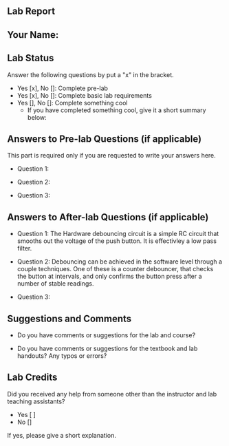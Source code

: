 ##  Lab Report ##

Your Name: 
-----------


Lab Status
-------
Answer the following questions by put a "x" in the bracket.
- Yes [x], No []: Complete pre-lab
- Yes [x], No []: Complete basic lab requirements
- Yes [], No []: Complete something cool
  - If you have completed something cool, give it a short summary below: 


Answers to Pre-lab Questions (if applicable)
-------
This part is required only if you are requested to write your answers here. 

* Question 1:


* Question 2:


* Question 3:


Answers to After-lab Questions (if applicable)
-------

* Question 1:
  The Hardware debouncing circuit is a simple RC circuit that smooths out the voltage of the push button. It is effectivley a low pass filter.

* Question 2:
  Debouncing can be achieved in the software level through a couple techniques. One of these is a counter debouncer, that checks the button at intervals, and only confirms the button press after a number of stable readings.

* Question 3:
  

Suggestions and Comments
-------

* Do you have comments or suggestions for the lab and course?


* Do you have comments or suggestions for the textbook and lab handouts? Any typos or errors?



Lab Credits
-------
Did you received any help from someone other than the instructor and lab teaching assistants?
- Yes [ ]
- No []

If yes, please give a short explanation.

